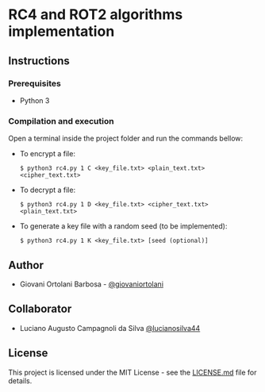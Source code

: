 # RC4 and ROT2 algorithms implementation

## Instructions

### Prerequisites  
* Python 3

### Compilation and execution
Open a terminal inside the project folder and run the commands bellow:

* To encrypt a file:
  ```
  $ python3 rc4.py 1 C <key_file.txt> <plain_text.txt> <cipher_text.txt> 
  ```

* To decrypt a file:
  ```
  $ python3 rc4.py 1 D <key_file.txt> <cipher_text.txt> <plain_text.txt>
  ```

* To generate a key file with a random seed (to be implemented):
  ```
  $ python3 rc4.py 1 K <key_file.txt> [seed (optional)]
  ```

## Author

- Giovani Ortolani Barbosa - [@giovaniortolani](https://github.com/giovaniortolani)

## Collaborator

- Luciano Augusto Campagnoli da Silva [@lucianosilva44](https://github.com/lucianosilva44)

## License
This project is licensed under the MIT License - see the [LICENSE.md](LICENSE.md) file for details.